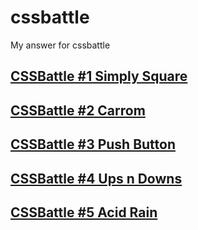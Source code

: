 # cssbattle

My answer for cssbattle

## [CSSBattle #1 Simply Square](./blog/001-Simply%20Square/SimplySquare.md)

## [CSSBattle #2 Carrom](./blog/002-Carrom/Carrom.md)

## [CSSBattle #3 Push Button](./blog\003-Push%20Button\Push%20Button.md)

## [CSSBattle #4 Ups n Downs](./blog\004-Ups%20n%20Downs\Ups%20n%20Downs.md)

## [CSSBattle #5 Acid Rain](./blog\005-Acid%20Rain\Acid%20Rain.md)
